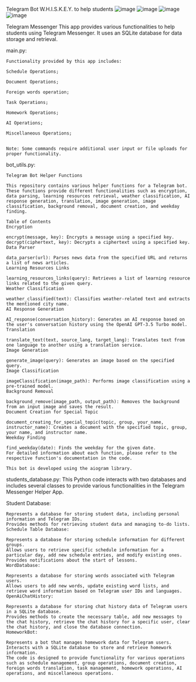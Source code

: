 Telegram Bot W.H.I.S.K.E.Y. to help students
![image](https://github.com/eagle218/W.H.I.S.K.E.Y./assets/113504886/0fbf8dbe-25e6-4418-a4d2-631b37a924b7)
![image](https://github.com/eagle218/W.H.I.S.K.E.Y./assets/113504886/17bf5f95-3aab-415a-a89c-78becee8cacd)
![image](https://github.com/eagle218/W.H.I.S.K.E.Y./assets/113504886/2d85532e-d67b-40d0-80e3-6600f3d0adf7)
![image](https://github.com/eagle218/W.H.I.S.K.E.Y./assets/113504886/37e56467-d413-4de3-b78f-3ca6314dc918)





Telegram Messenger
This app provides various functionalities to help students using Telegram Messenger. It uses an SQLite database for data storage and retrieval.

main.py:

    Functionality provided by this app includes:

    Schedule Operations;

    Document Operations;

    Foreign words operation;

    Task Operations;

    Homework Operations;

    AI Operations;

    Miscellaneous Operations;


    Note: Some commands require additional user input or file uploads for proper functionality.


bot_utils.py:

    Telegram Bot Helper Functions

    This repository contains various helper functions for a Telegram bot. These functions provide different functionalities such as encryption, data parsing, learning resources retrieval, weather classification, AI response generation, translation, image generation, image classification, background removal, document creation, and weekday finding.

    Table of Contents
    Encryption

    encrypt(message, key): Encrypts a message using a specified key.
    decrypt(ciphertext, key): Decrypts a ciphertext using a specified key.
    Data Parser

    data_parser(url): Parses news data from the specified URL and returns a list of news articles.
    Learning Resources Links

    learning_resources_links(query): Retrieves a list of learning resource links related to the given query.
    Weather Classification

    weather_classified(text): Classifies weather-related text and extracts the mentioned city name.
    AI Response Generation

    AI_response(conversation_history): Generates an AI response based on the user's conversation history using the OpenAI GPT-3.5 Turbo model.
    Translation

    translate_text(text, source_lang, target_lang): Translates text from one language to another using a translation service.
    Image Generation

    generate_image(query): Generates an image based on the specified query.
    Image Classification

    imageClassification(image_path): Performs image classification using a pre-trained model.
    Background Removal

    background_remove(image_path, output_path): Removes the background from an input image and saves the result.
    Document Creation for Special Topic

    document_creating_for_special_topic(topic, group, your_name, instructor_name): Creates a document with the specified topic, group, your name, and instructor name.
    Weekday Finding

    find_weekday(date): Finds the weekday for the given date.
    For detailed information about each function, please refer to the respective function's documentation in the code.

    This bot is developed using the aiogram library.




students_database.py:
This Python code interacts with two databases and includes several classes to provide various functionalities in the Telegram Messenger Helper App.

Student Database:

    Represents a database for storing student data, including personal information and Telegram IDs.
    Provides methods for retrieving student data and managing to-do lists.
    Schedule Table Database:

    Represents a database for storing schedule information for different groups.
    Allows users to retrieve specific schedule information for a particular day, add new schedule entries, and modify existing ones.
    Provides notifications about the start of lessons.
    WordDatabase:

    Represents a database for storing words associated with Telegram users.
    Allows users to add new words, update existing word lists, and retrieve word information based on Telegram user IDs and languages.
    OpenAiChatHistory:

    Represents a database for storing chat history data of Telegram users in a SQLite database.
    Provides methods to create the necessary table, add new messages to the chat history, retrieve the chat history for a specific user, clear the chat history, and close the database connection.
    HomeworkBot:

    Represents a bot that manages homework data for Telegram users.
    Interacts with a SQLite database to store and retrieve homework information.
    The code is designed to provide functionality for various operations such as schedule management, group operations, document creation, foreign words translation, task management, homework operations, AI operations, and miscellaneous operations.
